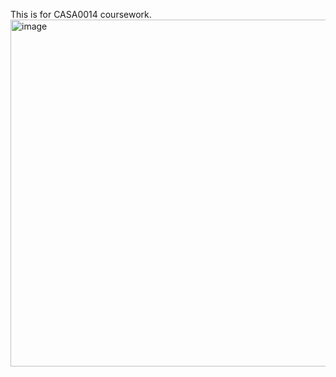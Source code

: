 This is for CASA0014 coursework. 
<img width="891" height="555" alt="image" src="https://github.com/user-attachments/assets/dcfc5a16-7ada-420c-b4f6-0e127d589e89" />
